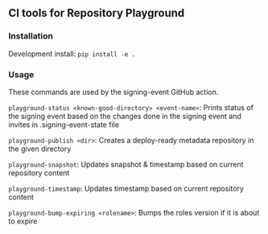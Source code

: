 ## CI tools for Repository Playground

### Installation

Development install: `pip install -e .`

### Usage

These commands are used by the signing-event GitHub action.

`playground-status <known-good-directory> <event-name>`: Prints status of the signing event
based on the changes done in the signing event and invites in .signing-event-state file

`playground-publish <dir>`: Creates a deploy-ready metadata repository in the given directory

`playground-snapshot`: Updates snapshot & timestamp based on current repository content

`playground-timestamp`: Updates timestamp based on current repository content

`playground-bump-expiring <rolename>`: Bumps the roles version if it is about to expire
